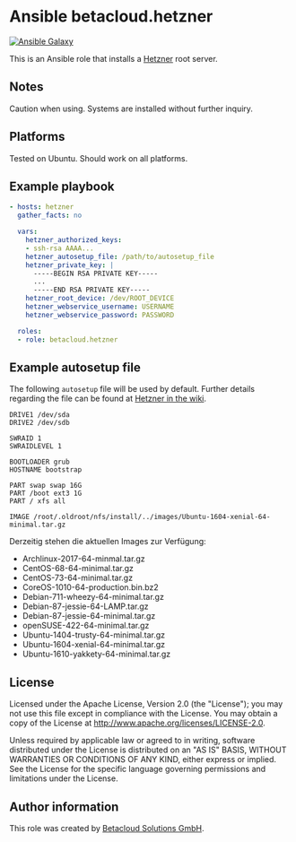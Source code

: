 # Ansible betacloud.hetzner

[![Ansible Galaxy](http://img.shields.io/badge/ansible--galaxy-betacloud.hetzner-blue.svg)](https://galaxy.ansible.com/betacloud/hetzner/)

This is an Ansible role that installs a [Hetzner](https://www.hetzner.de) root server.

Notes
-----

Caution when using. Systems are installed without further inquiry.

Platforms
---------

Tested on Ubuntu. Should work on all platforms.

Example playbook
----------------

```yml
- hosts: hetzner
  gather_facts: no

  vars:
    hetzner_authorized_keys:
    - ssh-rsa AAAA...
    hetzner_autosetup_file: /path/to/autosetup_file
    hetzner_private_key: |
      -----BEGIN RSA PRIVATE KEY-----
      ...
      -----END RSA PRIVATE KEY-----
    hetzner_root_device: /dev/ROOT_DEVICE
    hetzner_webservice_username: USERNAME
    hetzner_webservice_password: PASSWORD

  roles:
  - role: betacloud.hetzner
```

Example autosetup file
----------------------

The following ``autosetup`` file  will be used by default. Further details regarding
the file can be found at [Hetzner in the wiki](https://wiki.hetzner.de/index.php/Installimage/en#autosetup).

```
DRIVE1 /dev/sda
DRIVE2 /dev/sdb

SWRAID 1
SWRAIDLEVEL 1

BOOTLOADER grub
HOSTNAME bootstrap

PART swap swap 16G
PART /boot ext3 1G
PART / xfs all

IMAGE /root/.oldroot/nfs/install/../images/Ubuntu-1604-xenial-64-minimal.tar.gz
```

Derzeitig stehen die aktuellen Images zur Verfügung:

* Archlinux-2017-64-minmal.tar.gz
* CentOS-68-64-minimal.tar.gz
* CentOS-73-64-minimal.tar.gz
* CoreOS-1010-64-production.bin.bz2
* Debian-711-wheezy-64-minimal.tar.gz
* Debian-87-jessie-64-LAMP.tar.gz
* Debian-87-jessie-64-minimal.tar.gz
* openSUSE-422-64-minimal.tar.gz
* Ubuntu-1404-trusty-64-minimal.tar.gz
* Ubuntu-1604-xenial-64-minimal.tar.gz
* Ubuntu-1610-yakkety-64-minimal.tar.gz

License
-------

Licensed under the Apache License, Version 2.0 (the "License");
you may not use this file except in compliance with the License.
You may obtain a copy of the License at http://www.apache.org/licenses/LICENSE-2.0.

Unless required by applicable law or agreed to in writing, software
distributed under the License is distributed on an "AS IS" BASIS,
WITHOUT WARRANTIES OR CONDITIONS OF ANY KIND, either express or implied.
See the License for the specific language governing permissions and
limitations under the License.

Author information
------------------

This role was created by [Betacloud Solutions GmbH](https://betacloud-solutions.de).
